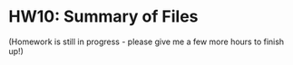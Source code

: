 HW10: Summary of Files
==========================

(Homework is still in progress - please give me a few more hours to finish up!)